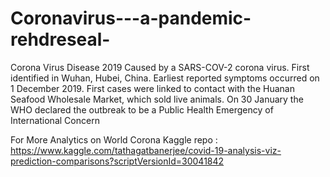 # Coronavirus---a-pandemic-rehdreseal-


Corona Virus Disease 2019
Caused by a SARS-COV-2 corona virus.
First identified in Wuhan, Hubei, China.
Earliest reported symptoms occurred on 1 December 2019.
First cases were linked to contact with the Huanan Seafood Wholesale Market, which sold live animals.
On 30 January the WHO declared the outbreak to be a Public Health Emergency of International Concern

For More Analytics on World Corona
Kaggle repo : https://www.kaggle.com/tathagatbanerjee/covid-19-analysis-viz-prediction-comparisons?scriptVersionId=30041842



